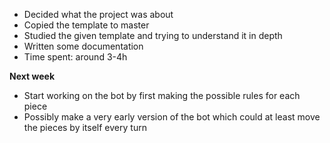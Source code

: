 * Decided what the project was about
* Copied the template to master
* Studied the given template and trying to understand it in depth
* Written some documentation
* Time spent: around 3-4h

**Next week**

* Start working on the bot by first making the possible rules for each piece
* Possibly make a very early version of the bot which could at least move the pieces by itself every turn